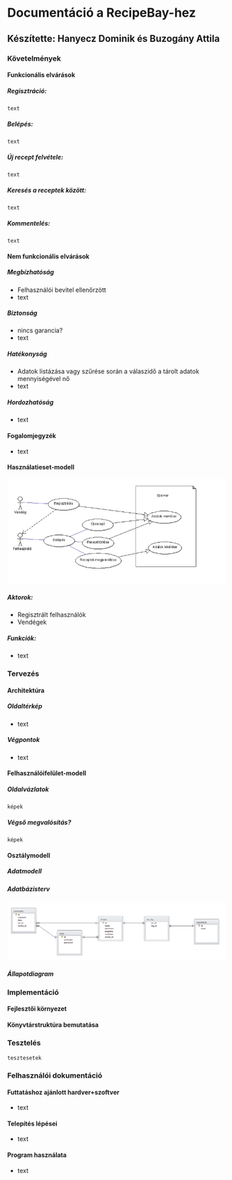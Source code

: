 # Documentáció a RecipeBay-hez

## Készítette: Hanyecz Dominik és Buzogány Attila


### Követelmények

#### Funkcionális elvárások
##### Regisztráció:
    text

##### Belépés:
    text

##### Új recept felvétele:
    text

##### Keresés a receptek között:
    text

##### Kommentelés:
    text


#### Nem funkcionális elvárások
##### Megbízhatóság
  - Felhasználói bevitel ellenőrzött
  - text
  
##### Biztonság
  - nincs garancia?
  - text

##### Hatékonyság
  - Adatok listázása vagy szűrése során a válaszidő a tárolt adatok mennyiségével nő
  - text

##### Hordozhatóság
  - text


#### Fogalomjegyzék
  - text

#### Használatieset-modell
![Használatieset](images/UseCase.png)

##### Aktorok:
  - Regisztrált felhasználók
  - Vendégek

##### Funkciók:
  - text


### Tervezés

#### Architektúra
##### Oldaltérkép
  - text

##### Végpontok
  - text

#### Felhasználóifelület-modell
##### Oldalvázlatok
	képek

##### Végső megvalósítás?
	képek

#### Osztálymodell
##### Adatmodell

##### Adatbázisterv
![Adtabazis](images/database.png)

##### Állapotdiagram


### Implementáció
#### Fejlesztői környezet

#### Könyvtárstruktúra bemutatása

### Tesztelés
	tesztesetek

### Felhasználói dokumentáció
#### Futtatáshoz ajánlott hardver+szoftver
  - text

#### Telepítés lépései
  - text

#### Program használata
  - text
